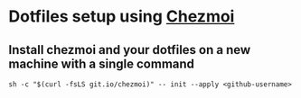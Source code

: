 # Dotfiles setup using [Chezmoi](https://www.chezmoi.io/)

## Install chezmoi and your dotfiles on a new machine with a single command
```
sh -c "$(curl -fsLS git.io/chezmoi)" -- init --apply <github-username>
```
